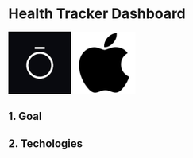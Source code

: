 # Health Tracker Dashboard

<img src="https://github.com/ZakiAbdelwahed/health-tracker-dash-app/blob/main/Readme%20images/oura%20logo.jpg" width="25%" height=25%> <img src="https://github.com/ZakiAbdelwahed/health-tracker-dash-app/blob/main/Readme%20images/apple%20logo.png" width="25%" height=25%>

## 1. Goal
## 2. Techologies
